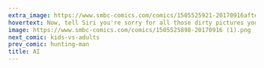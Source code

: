 ```yaml
---
extra_image: https://www.smbc-comics.com/comics/1505525921-20170916after (1).png
hovertext: Now, tell Siri you're sorry for all those dirty pictures you made her send.
image: https://www.smbc-comics.com/comics/1505525898-20170916 (1).png
next_comic: kids-vs-adults
prev_comic: hunting-man
title: AI
---
```


